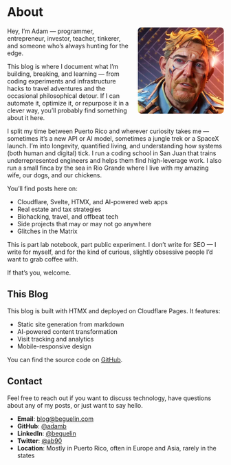 # About

<img src="/assets/chatgpt-ai-image-1.jpg" alt="Adam Beguelin" style="float: right; width: 200px; height: auto; margin: 0 0 15px 15px; border-radius: 8px;">


Hey, I’m Adam — programmer, entrepreneur, investor, teacher, tinkerer, and someone who’s always hunting for the edge.

This blog is where I document what I’m building, breaking, and learning — from coding experiments and infrastructure hacks to travel adventures and the occasional philosophical detour. If I can automate it, optimize it, or repurpose it in a clever way, you’ll probably find something about it here.

I split my time between Puerto Rico and wherever curiosity takes me — sometimes it’s a new API or AI model, sometimes a jungle trek or a SpaceX launch. I’m into longevity, quantified living, and understanding how systems (both human and digital) tick. I run a coding school in San Juan that trains underrepresented engineers and helps them find high-leverage work.  I also run a small finca by the sea in Rio Grande where I live with my amazing wife, our dogs, and our chickens.  

You’ll find posts here on:

- Cloudflare, Svelte, HTMX, and AI-powered web apps  
- Real estate and tax strategies  
- Biohacking, travel, and offbeat tech  
- Side projects that may or may not go anywhere  
- Glitches in the Matrix  

This is part lab notebook, part public experiment. I don’t write for SEO — I write for myself, and for the kind of curious, slightly obsessive people I’d want to grab coffee with.

If that’s you, welcome.


## This Blog

This blog is built with HTMX and deployed on Cloudflare Pages. It features:

- Static site generation from markdown
- AI-powered content transformation 
- Visit tracking and analytics
- Mobile-responsive design

You can find the source code on [GitHub](https://github.com/adamb/blog/).

## Contact

Feel free to reach out if you want to discuss technology, have questions about any of my posts, or just want to say hello.

- **Email**: blog@beguelin.com
- **GitHub**: [@adamb](https://github.com/adamb)
- **LinkedIn**: [@beguelin](https://linkedin.com/in/beguelin)
- **Twitter**: [@ab90](https://twitter.com/ab90)
- **Location**: Mostly in Puerto Rico, often in Europe and Asia, rarely in the states